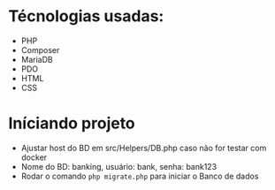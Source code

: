 # Técnologias usadas:
- PHP
- Composer
- MariaDB
- PDO
- HTML
- CSS

# Iníciando projeto
- Ajustar host do BD em src/Helpers/DB.php caso não for testar com docker
- Nome do BD: banking, usuário: bank, senha: bank123
- Rodar o comando `php migrate.php` para iniciar o Banco de dados